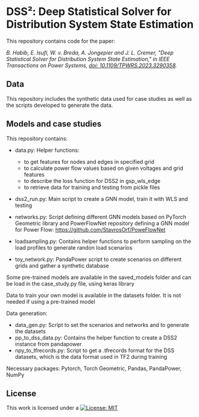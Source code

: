 # DSS²: Deep Statistical Solver for Distribution System State Estimation

This repository contains code for the paper:

*B. Habib, E. Isufi, W. v. Breda, A. Jongepier and J. L. Cremer, "Deep Statistical Solver for Distribution System State Estimation," in IEEE Transactions on Power Systems, [doi: 10.1109/TPWRS.2023.3290358](https://doi.org/10.1109/TPWRS.2023.3290358).*

## Data
This repository includes the synthetic data used for case studies as well as the scripts developed to generate the data.

## Models and case studies

This repository contains:

- data.py: Helper functions:
    -  to get features for nodes and edges in specified grid
    -  to calculate power flow values based on given voltages and grid features
    -  to describe the loss function for DSS2 in gsp_wls_edge
    -  to retrieve data for training and testing from pickle files

- dss2_run.py: Main script to create a GNN model, train it with WLS and testing

- networks.py: Script defining different GNN models based on PyTorch Geometric library and PowerFlowNet repository defining a GNN model for Power Flow: https://github.com/StavrosOrf/PoweFlowNet

- loadsampling.py: Contains helper functions to perform sampling on the load profiles to generate randon load scenarios

- toy_network.py: PandaPower script to create scenarios on different grids and gather a synthetic database

Some pre-trained models are available in the saved_models folder and can be load in the case_study.py file, using keras library

Data to train your own model is available in the datasets folder. It is not needed if using a pre-trained model

Data generation:
- data_gen.py: Script to set the scenarios and networks and to generate the datasets
- pp_to_dss_data.py: Contains the helper function to create a DSS2 instance from pandapower 
- npy_to_tfrecords.py: Script to get a .tfrecords format for the DSS datasets, which is the data format used in TF2 during training


Necessary packages: Pytorch, Torch Geometric, Pandas, PandaPower, NumPy

## License
   
This work is licensed under a
[![License: MIT](https://img.shields.io/badge/License-MIT-yellow.svg)](https://opensource.org/licenses/MIT)
